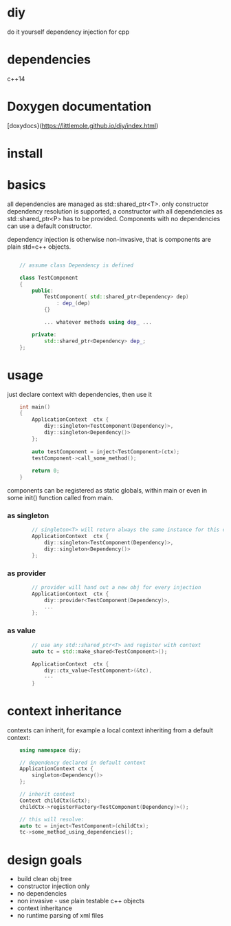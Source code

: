 # diy
do it yourself dependency injection for cpp

# dependencies
c++14

# Doxygen documentation

[doxydocs}(https://littlemole.github.io/diy/index.html)

# install

# basics

all dependencies are managed as std::shared_ptr&lt;T&gt;. only constructor dependency resolution is supported, a constructor
with all dependencies as std::shared_ptr&lt;P&gt; has to be provided. Components with no dependencies can use a default constructor.

dependency injection is otherwise non-invasive, that is components are plain std=c++ objects.

```cpp

    // assume class Dependency is defined

    class TestComponent
    {
        public:
            TestComponent( std::shared_ptr<Dependency> dep)
                : dep_(dep)
            {}

            ... whatever methods using dep_ ...

        private:
            std::shared_ptr<Dependency> dep_;
    };
```

# usage

just declare context with dependencies, then use it

```cpp
    int main()
    {
        ApplicationContext  ctx {
            diy::singleton<TestComponent(Dependency)>,
            diy::singleton<Dependency()> 
        };
        
        auto testComponent = inject<TestComponent>(ctx);
        testComponent->call_some_method();
        
        return 0;
    }
```


components can be registered as static globals,
within main or even in some init() function called from main.

### as singleton

```cpp
        // singleton<T> will return always the same instance for this context
        ApplicationContext  ctx {
            diy::singleton<TestComponent(Dependency)>,
            diy::singleton<Dependency()> 
        };
```
### as provider

```cpp
        // provider will hand out a new obj for every injection
        ApplicationContext  ctx {
            diy::provider<TestComponent(Dependency)>,
            ...
        };
```
### as value
```cpp
        // use any std::shared_ptr<T> and register with context
        auto tc = std::make_shared<TestComponent>();
        
        ApplicationContext  ctx {
            diy::ctx_value<TestComponent>(&tc),
            ---
        }
```        


# context inheritance

contexts can inherit, for example a local context inheriting from a default context:

```cpp
    using namespace diy;

    // dependency declared in default context
    ApplicationContext ctx {
        singleton<Dependency()>
    };

    // inherit context
    Context childCtx(&ctx);
    childCtx->registerFactory<TestComponent(Dependency)>();

    // this will resolve:
    auto tc = inject<TestComponent>(childCtx);
    tc->some_method_using_dependencies();
```


# design goals
- build clean obj tree
- constructor injection only
- no dependencies
- non invasive - use plain testable c++ objects
- context inheritance
- no runtime parsing of xml files

